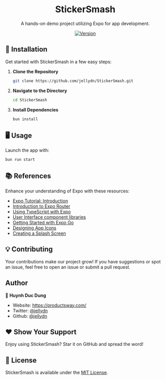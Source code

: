 <h1 align="center">StickerSmash</h1>

<p align="center">A hands-on demo project utilizing Expo for app development.</p>

<p align="center">
  <a href="https://www.npmjs.com/package/stickersmash" target="_blank">
    <img alt="Version" src="https://img.shields.io/npm/v/stickersmash.svg">
  </a>
</p>

## 🚀 Installation

Get started with StickerSmash in a few easy steps:

1. **Clone the Repository**
   ```bash
   git clone https://github.com/jellydn/StickerSmash.git
   ```
2. **Navigate to the Directory**
   ```bash
   cd StickerSmash
   ```
3. **Install Dependencies**
   ```bash
   bun install
   ```

## 🖥 Usage

Launch the app with:

```bash
bun run start
```

## 📚 References

Enhance your understanding of Expo with these resources:

- [Expo Tutorial: Introduction](https://docs.expo.dev/tutorial/introduction/)
- [Introduction to Expo Router](https://docs.expo.dev/router/introduction/)
- [Using TypeScript with Expo](https://docs.expo.dev/guides/typescript/)
- [User Interface component libraries](https://docs.expo.dev/ui-programming/user-interface-libraries/)
- [Getting Started with Expo Go](https://docs.expo.dev/get-started/expo-go/)
- [Designing App Icons](https://docs.expo.dev/develop/user-interface/app-icons/)
- [Creating a Splash Screen](https://docs.expo.dev/develop/user-interface/splash-screen/)

## 💡 Contributing

Your contributions make our project grow! If you have suggestions or spot an issue, feel free to open an issue or submit a pull request.

## Author

👤 **Huynh Duc Dung**

- Website: https://productsway.com/
- Twitter: [@jellydn](https://twitter.com/jellydn)
- Github: [@jellydn](https://github.com/jellydn)

## ❤ Show Your Support

Enjoy using StickerSmash? Star it on GitHub and spread the word!

## 📄 License

StickerSmash is available under the [MIT License](LICENSE).